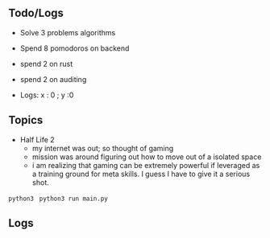 ## Todo/Logs
- Solve 3 problems algorithms
- Spend 8 pomodoros on backend
- spend 2 on rust
- spend 2 on auditing 

- Logs: x : 0 ; y :0 



## Topics
- Half Life 2 
	- my internet was out; so thought of gaming
	- mission was around figuring out how to move out of a isolated space  
	- i am realizing that gaming can be extremely powerful if leveraged as a training ground for meta skills. I guess I have to give it a serious shot. 

`python3`
` python3 run main.py`

## Logs
 
